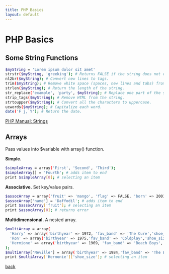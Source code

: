 ```yaml
---
title: PHP Basics
layout: default
---
```


# PHP Basics

## Some String Functions
```sh
$myString = 'Lorem ipsum dolor sit amet'
strstr($myString, 'greeking'); # Returns FALSE if the string does not exists.
nl2br($myString); # Convert new lines to tags.
trim($myString); # Remove white space (spaces, new lines and tabs) from the beginning and end.
strlen($myString); # Return the length of the string.
str_replace('example', 'party', $myString); # Replace one part of the string with another.
strip_tags($myString); # Remove HTML from the string.
strtoupper($myString); # Convert all the characters to uppercase.
ucwords($myString); # Capitalize each word.
date('F j, Y'); # Return the date.

```

[PHP Manual: Strings](http://php.net/manual/en/ref.strings.php)

## Arrays

Pass values into $variable with array() function.

**Simple.**
```sh
$simpleArray = array('First', 'Second', 'Third');
$simpleArray[] = 'Fourth'; # adds item to end
print $simpleArray[0]; # selecting an item
```
**Associative.** Set key/value pairs.
```sh
$assocArray = array('fruit' => 'mango', 'flag' => FALSE, 'born' => 2001,);
$assocArray['name'] = 'Daffodil'; # adds item to end
print $assocArray['fruit']; # selecting an item
print $assocArray[0]; # returns error
```

**Multidimensional.** A nested array.
```sh
$multiArray = array(
  'Harry' => array('birthyear' => 1972, 'fav_band' => 'The Cure','shoe_size' => 10,),
  'Ron' => array('birthyear' => 1975,'fav_band' => 'Coldplay','shoe_size' => 8,),
  'Hermione' => array('birthyear' => 1969, 'fav_band' => 'Beach Boys', 'shoe_size' => 10,),
);
$multiArray['Neville'] = array('birthyear' => 1984,'fav_band' => 'The Beatles','shoe_size' => 9,); # adds item to end
print $multiArray['Hermonie']['shoe_size']; # selecting an item
```


[back](./)
